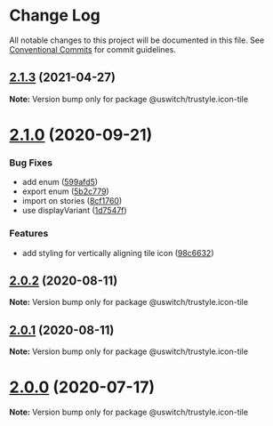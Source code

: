 # Change Log

All notable changes to this project will be documented in this file.
See [Conventional Commits](https://conventionalcommits.org) for commit guidelines.

## [2.1.3](https://github.com/uswitch/trustyle/compare/@uswitch/trustyle.icon-tile@2.1.2...@uswitch/trustyle.icon-tile@2.1.3) (2021-04-27)

**Note:** Version bump only for package @uswitch/trustyle.icon-tile





# [2.1.0](https://github.com/uswitch/trustyle/compare/@uswitch/trustyle.icon-tile@2.0.2...@uswitch/trustyle.icon-tile@2.1.0) (2020-09-21)


### Bug Fixes

* add enum ([599afd5](https://github.com/uswitch/trustyle/commit/599afd5))
* export enum ([5b2c779](https://github.com/uswitch/trustyle/commit/5b2c779))
* import on stories ([8cf1760](https://github.com/uswitch/trustyle/commit/8cf1760))
* use displayVariant ([1d7547f](https://github.com/uswitch/trustyle/commit/1d7547f))


### Features

* add styling for vertically aligning tile icon ([98c6632](https://github.com/uswitch/trustyle/commit/98c6632))





## [2.0.2](https://github.com/uswitch/trustyle/compare/@uswitch/trustyle.icon-tile@2.0.1...@uswitch/trustyle.icon-tile@2.0.2) (2020-08-11)

**Note:** Version bump only for package @uswitch/trustyle.icon-tile





## [2.0.1](https://github.com/uswitch/trustyle/compare/@uswitch/trustyle.icon-tile@2.0.0...@uswitch/trustyle.icon-tile@2.0.1) (2020-08-11)

**Note:** Version bump only for package @uswitch/trustyle.icon-tile





# [2.0.0](https://github.com/uswitch/trustyle/compare/@uswitch/trustyle.icon-tile@1.1.0...@uswitch/trustyle.icon-tile@2.0.0) (2020-07-17)

**Note:** Version bump only for package @uswitch/trustyle.icon-tile
